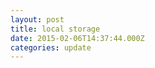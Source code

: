 ```yaml
---
layout: post
title: local storage
date: 2015-02-06T14:37:44.000Z
categories: update
---
```


<script type="text/javascript">
sessionStorage.lastname="";
document.write(sessionStorage.lastname);
</script> 

<!--dan untuk melihat berapa kali user telah melihat web tersebut-->
<script type="text/javascript">
if (sessionStorage.pagecount)
  {
  sessionStorage.pagecount=Number(sessionStorage.pagecount) +1;
  }
else
  {
  sessionStorage.pagecount=1;
  }
document.write("Visits "+sessionStorage.pagecount+" time(s) this session.");
</script> 